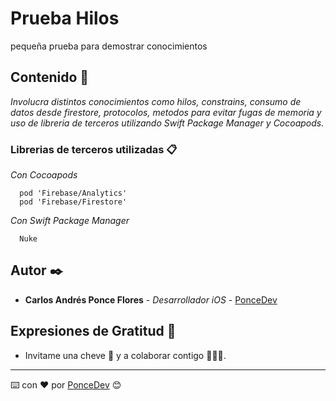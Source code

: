 # Prueba Hilos
pequeña prueba para demostrar conocimientos

## Contenido 🧐

_Involucra distintos conocimientos como hilos, constrains, consumo de datos desde firestore, protocolos, metodos para evitar fugas de memoria y uso de libreria de terceros utilizando Swift Package Manager y Cocoapods._

### Librerias de terceros utilizadas 📋

_Con Cocoapods_

```
  pod 'Firebase/Analytics'
  pod 'Firebase/Firestore'
```
_Con Swift Package Manager_
```
  Nuke
```
## Autor ✒️

* **Carlos Andrés Ponce Flores** - *Desarrollador iOS* - [PonceDev](https://github.com/Ponce156C)

## Expresiones de Gratitud 🎁

* Invitame una cheve 🍺 y a colaborar contigo 👨🏻‍💻. 

---
⌨️ con ❤️ por [PonceDev](https://github.com/Ponce156C) 😊
